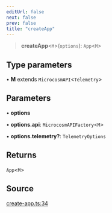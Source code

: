 ```yaml
---
editUrl: false
next: false
prev: false
title: "createApp"
---
```


> **createApp**\<`M`\>(`options`): `App`\<`M`\>

## Type parameters

• **M** extends `MicrocosmAPI`\<`Telemetry`\>

## Parameters

• **options**

• **options\.api**: `MicrocosmAPIFactory`\<`M`\>

• **options\.telemetry?**: `TelemetryOptions`

## Returns

`App`\<`M`\>

## Source

[create-app.ts:34](https://github.com/nodenogg-in/alpha-p2p/blob/d624cf9b15dbfd7fc2661f690e3277335e5f9583/packages/framework/src/create-app.ts#L34)
